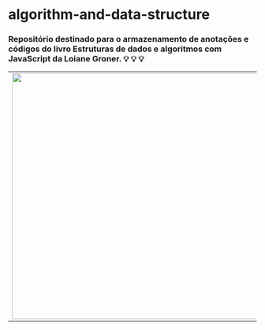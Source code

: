 # algorithm-and-data-structure

<h3> Repositório destinado para o armazenamento de anotações e códigos do livro Estruturas de dados e algoritmos com JavaScript da Loiane Groner. 💡 💡 💡</h3>  

<table border="0" cellspacing="0" cellpadding="0"> 
<td style="border: 0";> <img height="500" width="1600" src="https://user-images.githubusercontent.com/102738785/218283277-11dede87-fbd6-4446-8573-2a7b6ec14128.jpg" /> </td>
<td style="border: 0";>Os algortimos contidos nesse repositório são apenas referências de estudos e/ou anotações feitas por mim, visando aperfeiçoamento do conhecimento estudado além de possiveis futuras consultas. </td>
</table>


<h3> </h3>
